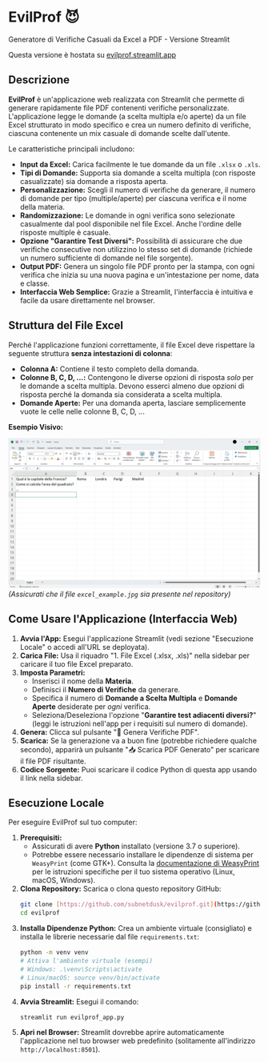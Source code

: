 # EvilProf 😈

Generatore di Verifiche Casuali da Excel a PDF - Versione Streamlit

Questa versione è hostata su [evilprof.streamlit.app](https://evilprof.streamlit.app/)

## Descrizione

**EvilProf** è un'applicazione web realizzata con Streamlit che permette di generare rapidamente file PDF contenenti verifiche personalizzate. L'applicazione legge le domande (a scelta multipla e/o aperte) da un file Excel strutturato in modo specifico e crea un numero definito di verifiche, ciascuna contenente un mix casuale di domande scelte dall'utente.

Le caratteristiche principali includono:

* **Input da Excel:** Carica facilmente le tue domande da un file `.xlsx` o `.xls`.
* **Tipi di Domande:** Supporta sia domande a scelta multipla (con risposte casualizzate) sia domande a risposta aperta.
* **Personalizzazione:** Scegli il numero di verifiche da generare, il numero di domande per tipo (multiple/aperte) per ciascuna verifica e il nome della materia.
* **Randomizzazione:** Le domande in ogni verifica sono selezionate casualmente dal pool disponibile nel file Excel. Anche l'ordine delle risposte multiple è casuale.
* **Opzione "Garantire Test Diversi":** Possibilità di assicurare che due verifiche consecutive non utilizzino lo stesso set di domande (richiede un numero sufficiente di domande nel file sorgente).
* **Output PDF:** Genera un singolo file PDF pronto per la stampa, con ogni verifica che inizia su una nuova pagina e un'intestazione per nome, data e classe.
* **Interfaccia Web Semplice:** Grazie a Streamlit, l'interfaccia è intuitiva e facile da usare direttamente nel browser.

## Struttura del File Excel

Perché l'applicazione funzioni correttamente, il file Excel deve rispettare la seguente struttura **senza intestazioni di colonna**:

* **Colonna A:** Contiene il testo completo della domanda.
* **Colonne B, C, D, ...:** Contengono le diverse opzioni di risposta *solo* per le domande a scelta multipla. Devono esserci almeno due opzioni di risposta perché la domanda sia considerata a scelta multipla.
* **Domande Aperte:** Per una domanda aperta, lasciare semplicemente vuote le celle nelle colonne B, C, D, ...

**Esempio Visivo:**

![Esempio struttura file Excel](excel_example.jpg)
*(Assicurati che il file `excel_example.jpg` sia presente nel repository)*

## Come Usare l'Applicazione (Interfaccia Web)

1.  **Avvia l'App:** Esegui l'applicazione Streamlit (vedi sezione "Esecuzione Locale" o accedi all'URL se deployata).
2.  **Carica File:** Usa il riquadro "1. File Excel (.xlsx, .xls)" nella sidebar per caricare il tuo file Excel preparato.
3.  **Imposta Parametri:**
    * Inserisci il nome della **Materia**.
    * Definisci il **Numero di Verifiche** da generare.
    * Specifica il numero di **Domande a Scelta Multipla** e **Domande Aperte** desiderate per *ogni* verifica.
    * Seleziona/Deseleziona l'opzione "**Garantire test adiacenti diversi?**" (leggi le istruzioni nell'app per i requisiti sul numero di domande).
4.  **Genera:** Clicca sul pulsante "🚀 Genera Verifiche PDF".
5.  **Scarica:** Se la generazione va a buon fine (potrebbe richiedere qualche secondo), apparirà un pulsante "📥 Scarica PDF Generato" per scaricare il file PDF risultante.
6.  **Codice Sorgente:** Puoi scaricare il codice Python di questa app usando il link nella sidebar.

## Esecuzione Locale

Per eseguire EvilProf sul tuo computer:

1.  **Prerequisiti:**
    * Assicurati di avere **Python** installato (versione 3.7 o superiore).
    * Potrebbe essere necessario installare le dipendenze di sistema per `WeasyPrint` (come GTK+). Consulta la [documentazione di WeasyPrint](https://doc.courtbouillon.org/weasyprint/stable/install.html) per le istruzioni specifiche per il tuo sistema operativo (Linux, macOS, Windows).
2.  **Clona Repository:** Scarica o clona questo repository GitHub:
    ```bash
    git clone [https://github.com/subnetdusk/evilprof.git](https://github.com/subnetdusk/evilprof.git)
    cd evilprof
    ```
3.  **Installa Dipendenze Python:** Crea un ambiente virtuale (consigliato) e installa le librerie necessarie dal file `requirements.txt`:
    ```bash
    python -m venv venv
    # Attiva l'ambiente virtuale (esempi)
    # Windows: .\venv\Scripts\activate
    # Linux/macOS: source venv/bin/activate
    pip install -r requirements.txt
    ```
4.  **Avvia Streamlit:** Esegui il comando:
    ```bash
    streamlit run evilprof_app.py
    ```
5.  **Apri nel Browser:** Streamlit dovrebbe aprire automaticamente l'applicazione nel tuo browser web predefinito (solitamente all'indirizzo `http://localhost:8501`).

